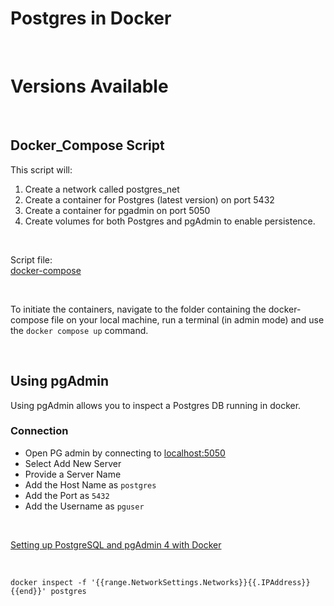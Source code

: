 # Postgres in Docker


<br>

# Versions Available




<br>


## Docker_Compose Script

This script will: 
1. Create a network called postgres_net
2. Create a container for Postgres (latest version) on port 5432
3. Create a container for pgadmin on port 5050
4. Create volumes for both Postgres and pgAdmin to enable persistence. 

<br>

Script file:  
[docker-compose](docker-compose.yml)

<br> 

To initiate the containers, navigate to the folder containing the docker-compose file on your local machine, run a terminal (in admin mode) and use the `docker compose up` command.

<br>

## Using pgAdmin

Using pgAdmin allows you to inspect a Postgres DB running in docker.

### Connection

-	Open PG admin by connecting to [localhost:5050](locahost:5050)
-	Select Add New Server
   - Provide a Server Name 
   - Add the Host Name as `postgres`
   - Add the Port as `5432`
   - Add the Username as `pguser`


<br>


[Setting up PostgreSQL and pgAdmin 4 with Docker](https://medium.com/@marvinjungre/get-postgresql-and-pgadmin-4-up-and-running-with-docker-4a8d81048aea)


<br> 


``` 
docker inspect -f '{{range.NetworkSettings.Networks}}{{.IPAddress}}{{end}}' postgres
```

<br>
